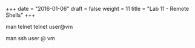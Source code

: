 +++
date = "2016-01-06"
draft = false
weight = 11
title = "Lab 11 - Remote Shells"
+++

man telnet
telnet user@vm

man ssh
user @ vm


